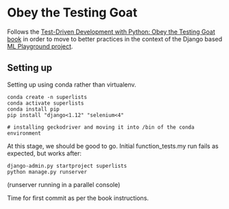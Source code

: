 # Obey the Testing Goat

Follows the [Test-Driven Development with Python: Obey the Testing Goat book](https://www.amazon.fr/Test-Driven-Development-Python-Selenium-JavaScript/dp/1491958707/) in order to move to better practices in the context of the Django based [ML Playground project](https://github.com/XavierAtCERN/MLplayground).

## Setting up

Setting up using conda rather than virtualenv.

```
conda create -n superlists
conda activate superlists
conda install pip
pip install "django<1.12" "selenium<4"

# installing geckodriver and moving it into /bin of the conda environment
```

At this stage, we should be good to go. Initial function_tests.my run fails as expected, but works after:
```
django-admin.py startproject superlists
python manage.py runserver
```
(runserver running in a parallel console)

Time for first commit as per the book instructions.



